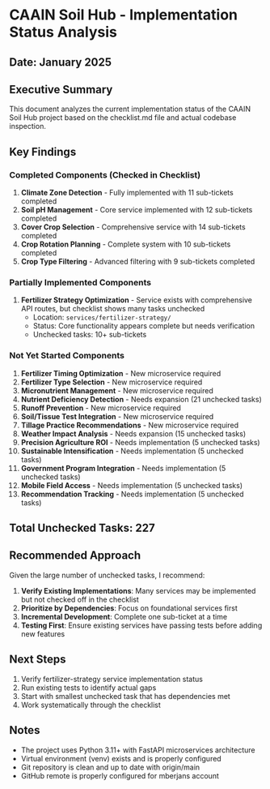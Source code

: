 # CAAIN Soil Hub - Implementation Status Analysis
## Date: January 2025

## Executive Summary
This document analyzes the current implementation status of the CAAIN Soil Hub project based on the checklist.md file and actual codebase inspection.

## Key Findings

### Completed Components (Checked in Checklist)
1. **Climate Zone Detection** - Fully implemented with 11 sub-tickets completed
2. **Soil pH Management** - Core service implemented with 12 sub-tickets completed  
3. **Cover Crop Selection** - Comprehensive service with 14 sub-tickets completed
4. **Crop Rotation Planning** - Complete system with 10 sub-tickets completed
5. **Crop Type Filtering** - Advanced filtering with 9 sub-tickets completed

### Partially Implemented Components
1. **Fertilizer Strategy Optimization** - Service exists with comprehensive API routes, but checklist shows many tasks unchecked
   - Location: `services/fertilizer-strategy/`
   - Status: Core functionality appears complete but needs verification
   - Unchecked tasks: 10+ sub-tickets

### Not Yet Started Components
1. **Fertilizer Timing Optimization** - New microservice required
2. **Fertilizer Type Selection** - New microservice required  
3. **Micronutrient Management** - New microservice required
4. **Nutrient Deficiency Detection** - Needs expansion (21 unchecked tasks)
5. **Runoff Prevention** - New microservice required
6. **Soil/Tissue Test Integration** - New microservice required
7. **Tillage Practice Recommendations** - New microservice required
8. **Weather Impact Analysis** - Needs expansion (15 unchecked tasks)
9. **Precision Agriculture ROI** - Needs implementation (5 unchecked tasks)
10. **Sustainable Intensification** - Needs implementation (5 unchecked tasks)
11. **Government Program Integration** - Needs implementation (5 unchecked tasks)
12. **Mobile Field Access** - Needs implementation (5 unchecked tasks)
13. **Recommendation Tracking** - Needs implementation (5 unchecked tasks)

## Total Unchecked Tasks: 227

## Recommended Approach

Given the large number of unchecked tasks, I recommend:

1. **Verify Existing Implementations**: Many services may be implemented but not checked off in the checklist
2. **Prioritize by Dependencies**: Focus on foundational services first
3. **Incremental Development**: Complete one sub-ticket at a time
4. **Testing First**: Ensure existing services have passing tests before adding new features

## Next Steps

1. Verify fertilizer-strategy service implementation status
2. Run existing tests to identify actual gaps
3. Start with smallest unchecked task that has dependencies met
4. Work systematically through the checklist

## Notes

- The project uses Python 3.11+ with FastAPI microservices architecture
- Virtual environment (venv) exists and is properly configured
- Git repository is clean and up to date with origin/main
- GitHub remote is properly configured for mberjans account
